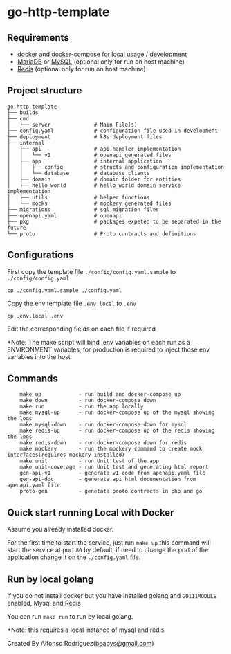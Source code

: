 # go-http-template

## Requirements

* [docker and docker-compose for local usage / development](https://www.docker.com/get-started)
* [MariaDB](https://mariadb.org/) or [MySQL](https://www.mysql.com/) (optional only for run on host machine) 
* [Redis](https://redis.io/download//) (optional only for run on host machine) 

## Project structure

```
go-http-template
├── builds
├── cmd
│   └── server              # Main File(s)
├── config.yaml             # configuration file used in development
├── deployment              # k8s deployment files
├── internal
│   ├── api                 # api handler implementation
│   │   └── v1              # openapi generated files
│   ├── app                 # internal application 
│   │   ├── config          # structs and configuration implementation
│   │   └── database        # database clients
│   ├── domain              # domain folder for entities
│   ├── hello_world         # hello_world domain service implementation
│   ├── utils               # helper functions
│   └── mocks               # mockery generated files
├── migrations              # sql migration files
├── openapi.yaml            # openapi
├── pkg                     # packages expeted to be separated in the future
└── proto                   # Proto contracts and definitions
```

## Configurations

First copy the template file `./config/config.yaml.sample` to `./config/config.yaml`

```
cp ./config.yaml.sample ./config.yaml

```

Copy the env template file `.env.local` to `.env`

```
cp .env.local .env

```

Edit the corresponding fields on each file if required


*Note: The make script will bind .env variables on each run as a ENVIRONMENT variables, for production is required to inject those env variables into the host

## Commands

        make up            - run build and docker-compose up
        make down          - run docker-compose down
        make run           - run the app locally
        make mysql-up      - run docker-compose up of the mysql showing the logs
        make mysql-down    - run docker-compose down for mysql
        make redis-up      - run docker-compose up of the redis showing the logs
        make redis-down    - run docker-compose down for redis
        make mockery       - run the mockery command to create mock interfaces(requires mockery installed)
        make unit          - run Unit test of the app
        make unit-coverage - run Unit test and generating html report
        gen-api-v1         - generate v1 code from apenapi.yaml file
        gen-api-doc        - generate api html documentation from apenapi.yaml file
        proto-gen          - genetate proto contracts in php and go

## Quick start running Local with Docker

Assume you already installed docker.

For the first time to start the service, just run `make up` this command will start the service at port `80` by default, if need to change the port of the application change it on the `./config.yaml` file.


## Run by local golang

If you do not install docker but you have installed golang and `GO111MODULE` enabled, Mysql and Redis

You can run `make run` to run by local golang.

*Note: this requires a local instance of mysql and redis

Created By Alfonso Rodriguez(beabys@gmail.com)
